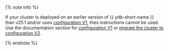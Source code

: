 {% note info %}

If your cluster is deployed on an earlier version of {{ ydb-short-name }} than v25.1 and/or uses [configuration V1](../../configuration-v1/index.md), thes instructions cannot be used. Use the documentation section for [configuration V1](../../configuration-v1/index.md) or [migrate the cluster to configuration V2](../../migration/migration-to-v2.md).

{% endnote %}